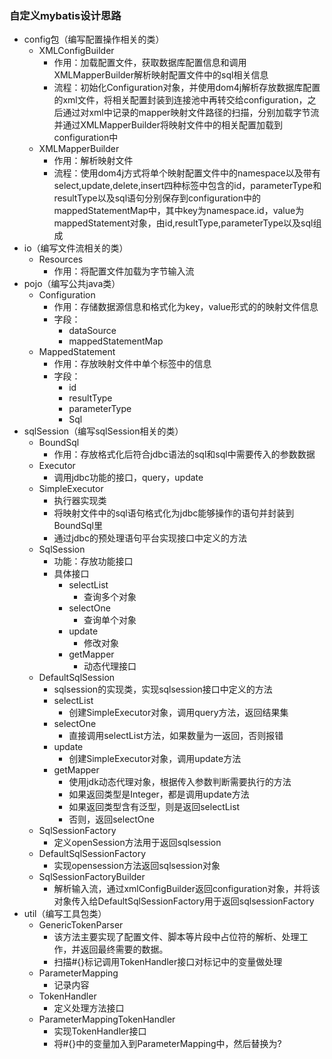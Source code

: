 ### 自定义mybatis设计思路

+ config包（编写配置操作相关的类）
  + XMLConfigBuilder
    + 作用：加载配置文件，获取数据库配置信息和调用XMLMapperBuilder解析映射配置文件中的sql相关信息
    + 流程：初始化Configuration对象，并使用dom4j解析存放数据库配置的xml文件，将相关配置封装到连接池中再转交给configuration，之后通过对xml中记录的mapper映射文件路径的扫描，分别加载字节流并通过XMLMapperBuilder将映射文件中的相关配置加载到configuration中
  + XMLMapperBuilder
    + 作用：解析映射文件
    + 流程：使用dom4j方式将单个映射配置文件中的namespace以及带有select,update,delete,insert四种标签中包含的id，parameterType和resultType以及sql语句分别保存到configuration中的mappedStatementMap中，其中key为namespace.id，value为mappedStatement对象，由id,resultType,parameterType以及sql组成
+ io（编写文件流相关的类）
  + Resources
    + 作用：将配置文件加载为字节输入流
+ pojo（编写公共java类）
  + Configuration
    + 作用：存储数据源信息和格式化为key，value形式的的映射文件信息
    + 字段：
      + dataSource
      + mappedStatementMap
  + MappedStatement
    + 作用：存放映射文件中单个标签中的信息
    + 字段：
      + id
      + resultType
      + parameterType
      + Sql
+ sqlSession（编写sqlSession相关的类）
  + BoundSql
    + 作用：存放格式化后符合jdbc语法的sql和sql中需要传入的参数数据
  + Executor
    + 调用jdbc功能的接口，query，update
  + SimpleExecutor
    + 执行器实现类
    + 将映射文件中的sql语句格式化为jdbc能够操作的语句并封装到BoundSql里
    + 通过jdbc的预处理语句平台实现接口中定义的方法
  + SqlSession
    + 功能：存放功能接口
    + 具体接口
      + selectList
        + 查询多个对象
      + selectOne
        + 查询单个对象
      + update
        + 修改对象
      + getMapper
        + 动态代理接口
  + DefaultSqlSession
    + sqlsession的实现类，实现sqlsession接口中定义的方法
    + selectList
      + 创建SimpleExecutor对象，调用query方法，返回结果集
    + selectOne
      + 直接调用selectList方法，如果数量为一返回，否则报错
    + update
      + 创建SimpleExecutor对象，调用update方法
    + getMapper
      + 使用jdk动态代理对象，根据传入参数判断需要执行的方法
      + 如果返回类型是Integer，都是调用update方法
      + 如果返回类型含有泛型，则是返回selectList
      + 否则，返回selectOne
  + SqlSessionFactory
    + 定义openSession方法用于返回sqlsession
  + DefaultSqlSessionFactory
    + 实现opensession方法返回sqlsession对象
  + SqlSessionFactoryBuilder
    + 解析输入流，通过xmlConfigBuilder返回configuration对象，并将该对象传入给DefaultSqlSessionFactory用于返回sqlsessionFactory
+ util（编写工具包类）
  + GenericTokenParser
    + 该方法主要实现了配置文件、脚本等片段中占位符的解析、处理工作，并返回最终需要的数据。
    + 扫描#{}标记调用TokenHandler接口对标记中的变量做处理
  + ParameterMapping
    + 记录内容
  + TokenHandler
    + 定义处理方法接口
  + ParameterMappingTokenHandler
    + 实现TokenHandler接口
    + 将#{}中的变量加入到ParameterMapping中，然后替换为?